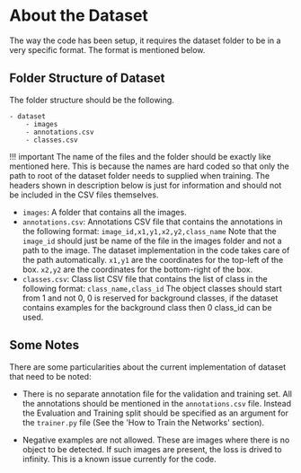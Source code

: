 # About the Dataset
The way the code has been setup, it requires the dataset folder to be in a very specific format. The format is mentioned below.

## Folder Structure of Dataset
The folder structure should be the following.

```
- dataset
	- images
	- annotations.csv
	- classes.csv
```

!!! important
    The name of the files and the folder should be exactly like mentioned here. This is because the names are hard coded so that only the path to root of the dataset folder needs to supplied when training. The headers shown in description below is just for information and should not be included in the CSV files themselves. 


- `images`: A folder that contains all the images.
- `annotations.csv`: Annotations CSV file that contains the annotations in the following format: 
  `image_id,x1,y1,x2,y2,class_name`
  Note that the `image_id` should just be name of the file in the images folder and not a path to the image. The dataset implementation in the code takes care of the path automatically. `x1,y1` are the coordinates for the top-left of the box. `x2,y2` are the coordinates for the bottom-right of the box. 
- `classes.csv`: Class list CSV file that contains the list of class in the following format: 
  `class_name,class_id`
  The object classes should start from 1 and not 0, 0 is reserved for background classes, if the dataset contains examples for the background class then 0 class_id can be used.

## Some Notes
There are some particularities about the current implementation of dataset that need to be noted:

- There is no separate annotation file for the validation and training set. All the annotations should be mentioned in the `annotations.csv` file. Instead the Evaluation and Training split should be specified as an argument for the `trainer.py` file (See the 'How to Train the Networks' section).

- Negative examples are not allowed. These are images where there is no object to be detected. If such images are present, the loss is drived to infinity. This is a known issue currently for the code.